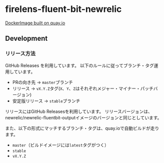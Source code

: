 # firelens-fluent-bit-newrelic

[DockerImage built on quay.io](https://quay.io/repository/palettecloud/firelens-fluent-bit-newrelic)


## Development
### リリース方法
GitHub Releases を利用しています。
以下のルールに従ってブランチ・タグ運用しています。

- PRの向き先 -> `master`ブランチ
- リリース -> `vX.Y.Z`タグ(`X`、`Y`、`Z`はそれぞれメジャー・マイナー・パッチバージョン)
- 安定版リリース -> `stable`ブランチ

リリースにはGitHub Releasesを利用しています。
リリースバージョンは、newrelic/newrelic-fluentbit-outputイメージのバージョンと同じとしています。

また、以下の形式にマッチするブランチ・タグは、quay.ioで自動ビルドが走ります。

- `master`（ビルドイメージには`latest`タグがつく）
- `stable`
- `vX.Y.Z`
